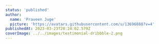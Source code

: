 ```yaml
---
status: 'published'
author:
  name: 'Praveen Juge'
  picture: 'https://avatars.githubusercontent.com/u/13696888?v=4'
publishedAt: 2023-03-23T20:24:02.579Z
coverImage: ../../images/testimonial-dribbble-2.png
---
```

